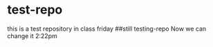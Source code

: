 # test-repo
this is a test repository in class friday
##still testing-repo
Now we can change it
2:22pm



